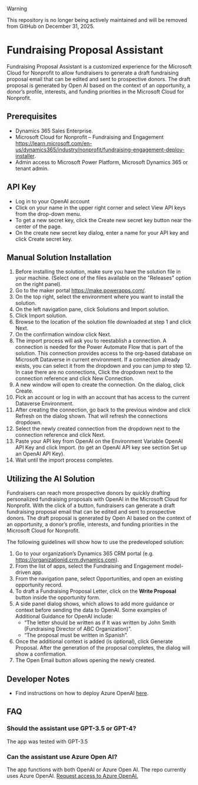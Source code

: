 > [!WARNING]  
> This repository is no longer being actively maintained and will be removed from GitHub on December 31, 2025.

# Fundraising Proposal Assistant

Fundraising Proposal Assistant is a customized experience for the Microsoft Cloud for Nonprofit to allow fundraisers to generate a draft fundraising proposal email that can be edited and sent to prospective donors. The draft proposal is generated by Open AI based on the context of an opportunity, a donor’s profile, interests, and funding priorities in the Microsoft Cloud for Nonprofit.



## Prerequisites

- Dynamics 365 Sales Enterprise.
- Microsoft Cloud for Nonprofit – Fundraising and Engagement https://learn.microsoft.com/en-us/dynamics365/industry/nonprofit/fundraising-engagement-deploy-installer.
- Admin access to Microsoft Power Platform, Microsoft Dynamics 365 or tenant admin.


## API Key

- Log in to your OpenAI account
- Click on your name in the upper right corner and select View API keys from the drop-down menu.
- To get a new secret key, click the Create new secret key button near the center of the page.
- On the create new secret key dialog, enter a name for your API key and click Create secret key.


## Manual Solution Installation

1. Before installing the solution, make sure you have the solution file in your machine. (Select one of the files available on the "Releases" option on the right panel).
2. Go to the maker portal https://make.powerapps.com/.
3. On the top right, select the environment where you want to install the solution.
4. On the left navigation pane, click Solutions and Import solution.
5. Click Import solution.
6. Browse to the location of the solution file downloaded at step 1 and click Next.
7. On the confirmation window click Next.
8. The import process will ask you to reestablish a connection. A connection is needed for the Power Automate Flow that is part of the solution. This connection provides access to the org-based database on Microsoft Dataverse in current environment. If a connection already exists, you can select it from the dropdown and you can jump to step 12. In case there are no connections, Click the dropdown next to the connection reference and click New Connection.
9. A new window will open to create the connection. On the dialog, click Create.
10. Pick an account or log in with an account that has access to the current Dataverse Environment.
11. After creating the connection, go back to the previous window and click Refresh on the dialog shown. That will refresh the connections dropdown.
12. Select the newly created connection from the dropdown next to the connection reference and click Next.
13. Paste your API key from OpenAI on the Environment Variable OpenAI API Key and click Import. (to get an OpenAI API key see section Set up an OpenAI API Key).
14. Wait until the import process completes.

## Utilizing the AI Solution
Fundraisers can reach more prospective donors by quickly drafting personalized fundraising proposals with OpenAI in the Microsoft Cloud for Nonprofit.
With the click of a button, fundraisers can generate a draft fundraising proposal email that can be edited and sent to prospective donors. The draft proposal is generated by Open AI based on the context of an opportunity, a donor’s profile, interests, and funding priorities in the Microsoft Cloud for Nonprofit.

The following guidelines will show how to use the predeveloped solution:
1. Go to your organization’s Dynamics 365 CRM portal (e.g. https://organizationid.crm.dynamics.com).
2. From the list of apps, select the Fundraising and Engagement model-driven app.
3. From the navigation pane, select Opportunities, and open an existing opportunity record.
4. To draft a Fundraising Proposal Letter, click on the **Write Proposal** button inside the opportunity form.
5. A side panel dialog shows, which allows to add more guidance or context before sending the data to OpenAI. Some examples of Additional Guidance for OpenAI include:
    - “The letter should be written as if It was written by John Smith (Fundraising Director of ABC Organization)”.
    -  “The proposal must be written in Spanish”.
6. Once the additional context is added (is optional), click Generate Proposal. After the generation of the proposal completes, the dialog will show a confirmation.
7. The Open Email button allows opening the newly created.

## Developer Notes

- Find instructions on how to deploy Azure OpenAI [here](https://learn.microsoft.com/en-us/azure/cognitive-services/openai/how-to/create-resource?pivots=web-portal).


## FAQ
### Should the assistant use GPT-3.5 or GPT-4?
The app was tested with GPT-3.5 

### Can the assistant use Azure Open AI?
The app functions with both OpenAI or Azure Open AI. The repo currently uses Azure OpenAI. 
[Request access to Azure OpenAI.](https://customervoice.microsoft.com/Pages/ResponsePage.aspx?id=v4j5cvGGr0GRqy180BHbR7en2Ais5pxKtso_Pz4b1_xUOFA5Qk1UWDRBMjg0WFhPMkIzTzhKQ1dWNyQlQCN0PWcu)



